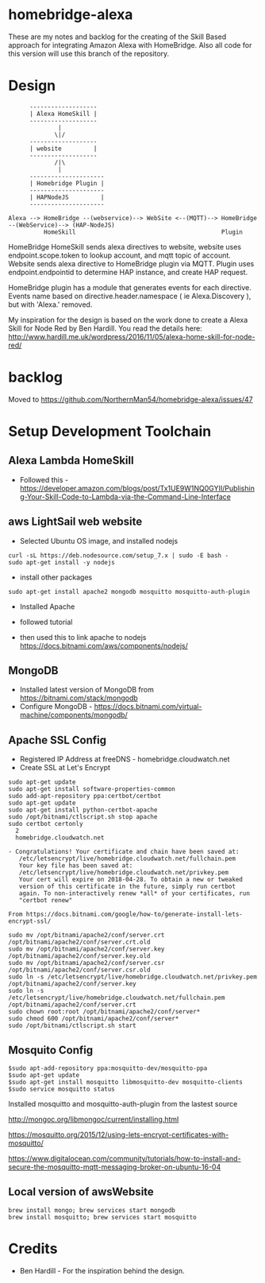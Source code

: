 
# homebridge-alexa

These are my notes and backlog for the creating of the Skill Based approach for integrating Amazon Alexa with HomeBridge.  Also all code for this version will use this branch of the repository.

# Design

          -------------------
          | Alexa HomeSkill |
          -------------------
                  |
                 \|/
          -------------------
          | website         |
          -------------------
                 /|\
                  |
          ---------------------
          | Homebridge Plugin |
          ---------------------
          | HAPNodeJS         |
          ---------------------

```
Alexa --> HomeBridge --(webservice)--> WebSite <--(MQTT)--> HomeBridge --(WebService)--> (HAP-NodeJS)
          HomeSkill                                         Plugin
```

HomeBridge HomeSkill sends alexa directives to website, website uses endpoint.scope.token to lookup account, and mqtt topic of account.  Website sends alexa directive to HomeBridge plugin via MQTT.  Plugin uses endpoint.endpointid to determine HAP instance, and create HAP request.

HomeBridge plugin has a module that generates events for each directive.  Events name based on directive.header.namespace ( ie Alexa.Discovery ), but with 'Alexa.' removed.

My inspiration for the design is based on the work done to create a Alexa Skill for Node Red by Ben Hardill.  You read the details here: http://www.hardill.me.uk/wordpress/2016/11/05/alexa-home-skill-for-node-red/

# backlog

Moved to https://github.com/NorthernMan54/homebridge-alexa/issues/47

# Setup Development Toolchain

## Alexa Lambda HomeSkill

* Followed this - https://developer.amazon.com/blogs/post/Tx1UE9W1NQ0GYII/Publishing-Your-Skill-Code-to-Lambda-via-the-Command-Line-Interface

## aws LightSail web website

* Selected Ubuntu OS image, and installed nodejs

```
curl -sL https://deb.nodesource.com/setup_7.x | sudo -E bash -
sudo apt-get install -y nodejs
```

* install other packages

```
sudo apt-get install apache2 mongodb mosquitto mosquitto-auth-plugin
```



* Installed Apache

* followed tutorial
* then used this to link apache to nodejs https://docs.bitnami.com/aws/components/nodejs/

## MongoDB

* Installed latest version of MongoDB from https://bitnami.com/stack/mongodb
* Configure MongoDB - https://docs.bitnami.com/virtual-machine/components/mongodb/

## Apache SSL Config

* Registered IP Address at freeDNS - homebridge.cloudwatch.net
* Create SSL at Let's Encrypt

```
sudo apt-get update
sudo apt-get install software-properties-common
sudo add-apt-repository ppa:certbot/certbot
sudo apt-get update
sudo apt-get install python-certbot-apache
sudo /opt/bitnami/ctlscript.sh stop apache
sudo certbot certonly
  2
  homebridge.cloudwatch.net

- Congratulations! Your certificate and chain have been saved at:
   /etc/letsencrypt/live/homebridge.cloudwatch.net/fullchain.pem
   Your key file has been saved at:
   /etc/letsencrypt/live/homebridge.cloudwatch.net/privkey.pem
   Your cert will expire on 2018-04-28. To obtain a new or tweaked
   version of this certificate in the future, simply run certbot
   again. To non-interactively renew *all* of your certificates, run
   "certbot renew"

From https://docs.bitnami.com/google/how-to/generate-install-lets-encrypt-ssl/

sudo mv /opt/bitnami/apache2/conf/server.crt /opt/bitnami/apache2/conf/server.crt.old
sudo mv /opt/bitnami/apache2/conf/server.key /opt/bitnami/apache2/conf/server.key.old
sudo mv /opt/bitnami/apache2/conf/server.csr /opt/bitnami/apache2/conf/server.csr.old
sudo ln -s /etc/letsencrypt/live/homebridge.cloudwatch.net/privkey.pem /opt/bitnami/apache2/conf/server.key
sudo ln -s /etc/letsencrypt/live/homebridge.cloudwatch.net/fullchain.pem /opt/bitnami/apache2/conf/server.crt
sudo chown root:root /opt/bitnami/apache2/conf/server*
sudo chmod 600 /opt/bitnami/apache2/conf/server*
sudo /opt/bitnami/ctlscript.sh start
```

## Mosquito Config

```
$sudo apt-add-repository ppa:mosquitto-dev/mosquitto-ppa
$sudo apt-get update
$sudo apt-get install mosquitto libmosquitto-dev mosquitto-clients
$sudo service mosquitto status
```

Installed mosquitto and mosquitto-auth-plugin from the lastest source

http://mongoc.org/libmongoc/current/installing.html

https://mosquitto.org/2015/12/using-lets-encrypt-certificates-with-mosquitto/

https://www.digitalocean.com/community/tutorials/how-to-install-and-secure-the-mosquitto-mqtt-messaging-broker-on-ubuntu-16-04

## Local version of awsWebsite

```
brew install mongo; brew services start mongodb
brew install mosquitto; brew services start mosquitto
```
# Credits

* Ben Hardill - For the inspiration behind the design.
